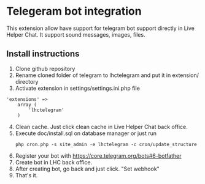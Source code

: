 # Telegeram bot integration

This extension allow have support for telegram bot support directly in Live Helper Chat. It support sound messages, images, files.

## Install instructions

1. Clone github repository
2. Rename cloned folder of telegram to lhctelegram and put it in extension/ directory
3. Activate extension in settings/settings.ini.php file
``` 
'extensions' => 
    array (          
        'lhctelegram'
    )
```
4. Clean cache. Just click clean cache in Live Helper Chat back office.
5. Execute doc/install.sql on database manager or just run
    ```
    php cron.php -s site_admin -e lhctelegram -c cron/update_structure
    ```
6. Register your bot with https://core.telegram.org/bots#6-botfather
7. Create bot in LHC back office.
8. After creating bot, go back and just click. "Set webhook"
9. That's it.
